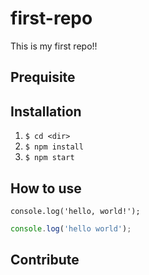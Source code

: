 # first-repo
This is my first repo!!

## Prequisite

## Installation

1. `$ cd <dir>`
2. `$ npm install`
3. `$ npm start`

## How to use

`console.log('hello, world!');`

```javascript
console.log('hello world');
```

## Contribute
